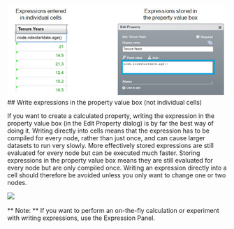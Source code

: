 ![](tip1.jpg)## Write expressions in the property value box (not individual cells)

If you want to create a calculated property, writing the expression in the property value box (in the Edit Property dialog) is by far the best way of doing it. Writing directly into cells means that the expression has to be compiled for every node, rather than just once, and can cause larger datasets to run very slowly.
More effectively stored expressions are still evaluated for every node but can be executed much faster.  Storing expressions in the property value box means they are still evaluated for every node but are only compiled once.
Writing an expression directly into a cell should therefore be avoided unless you only want to change one or two nodes. 

![](http://)

** Note: ** If you want to perform an on-the-fly calculation or experiment with writing expressions, use the Expression Panel.